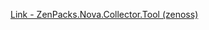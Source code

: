 [Link - ZenPacks.Nova.Collector.Tool (zenoss)](https://github.com/zenoss/ZenPacks.Nova.Collector.Tool)
